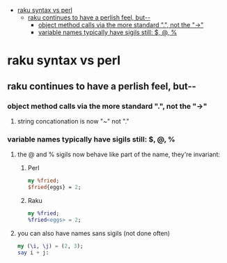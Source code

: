 - [raku syntax vs perl](#org2aa72a1)
  - [raku continues to have a perlish feel, but--](#org92a1ca1)
    - [object method calls via the more standard ".", not the "->"](#org992ff46)
    - [variable names typically have sigils still: $, @, %](#org1fa6583)


<a id="org2aa72a1"></a>

# raku syntax vs perl


<a id="org92a1ca1"></a>

## raku continues to have a perlish feel, but--


<a id="org992ff46"></a>

### object method calls via the more standard ".", not the "->"

1.  string concationation is now "~" not "."


<a id="org1fa6583"></a>

### variable names typically have sigils still: $, @, %

1.  the @ and % sigils now behave like part of the name, they're invariant:

    1.  Perl
    
        ```perl
        my %fried;
        $fried{eggs} = 2;
        ```
    
    2.  Raku
    
        ```raku
        my %fried;
        %fried<eggs> = 2;
        ```

2.  you can also have names sans sigils (not done often)

    ```raku
    my (\i, \j) = (2, 3);
    say i + j:
    ```
